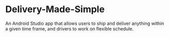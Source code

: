 # Delivery-Made-Simple
An Android Studio app that allows users to ship and deliver anything within a given time frame, and drivers to work on flexible schedule.
